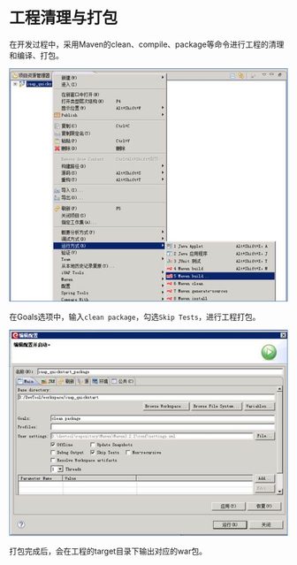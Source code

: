 # 工程清理与打包

在开发过程中，采用Maven的clean、compile、package等命令进行工程的清理和编译、打包。  

![](/img/image038.jpg)
 

在Goals选项中，输入`clean package`，勾选`Skip Tests`，进行工程打包。  


![](/img/image039.jpg)



打包完成后，会在工程的target目录下输出对应的war包。  